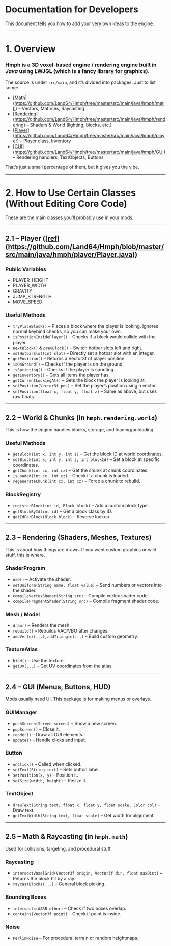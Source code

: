 # Documentation for Developers

This document tells you how to add your very own ideas to the engine.

---

# 1. Overview

### Hmph is a **3D voxel-based engine** / rendering engine built in *Java* using LWJGL (which is a fancy library for graphics).

The source is under `src/main`, and it’s divided into packages. Just to list some:

* [[Math](https://github.com/Land64/Hmph/tree/master/src/main/java/hmph/math)](https://github.com/Land64/Hmph/tree/master/src/main/java/hmph/math) – Vectors, Matrices, Raycasting
* [[Rendering](https://github.com/Land64/Hmph/tree/master/src/main/java/hmph/rendering)](https://github.com/Land64/Hmph/tree/master/src/main/java/hmph/rendering) – Shaders & World (lighting, blocks, etc.)
* [[Player](https://github.com/Land64/Hmph/tree/master/src/main/java/hmph/player)](https://github.com/Land64/Hmph/tree/master/src/main/java/hmph/player) – Player class, Inventory
* [[GUI](https://github.com/Land64/Hmph/tree/master/src/main/java/hmph/GUI)](https://github.com/Land64/Hmph/tree/master/src/main/java/hmph/GUI) – Rendering handlers, TextObjects, Buttons

That’s just a small percentage of them, but it gives you the vibe.

---

# 2. How to Use Certain Classes (Without Editing Core Code)

These are the main classes you’ll probably use in your mods.

---

## 2.1 – Player ([[ref](https://github.com/Land64/Hmph/blob/master/src/main/java/hmph/player/Player.java)](https://github.com/Land64/Hmph/blob/master/src/main/java/hmph/player/Player.java))

### Public Variables

* PLAYER_HEIGHT
* PLAYER_WIDTH
* GRAVITY
* JUMP_STRENGTH
* MOVE_SPEED

### Useful Methods

* `tryPlaceBlock()` – Places a block where the player is looking. Ignores normal keybind checks, so you can make your own.
* `isPositionInsidePlayer()` – Checks if a block would collide with the player.
* `nextBlock()` & `prevBlock()` – Switch hotbar slots left and right.
* `setHotbarSlot(int slot)` – Directly set a hotbar slot with an integer.
* `getPosition()` – Returns a Vector3f of player position.
* `isOnGround()` – Checks if the player is on the ground.
* `isSprinting()` – Checks if the player is sprinting.
* `getInventory()` – Gets all items the player has.
* `getCurrentLookingAt()` – Gets the block the player is looking at.
* `setPosition(Vector3f pos)` – Set the player’s position using a vector.
* `setPosition(float x, float y, float z)` – Same as above, but uses raw floats.

---

## 2.2 – World & Chunks (in `hmph.rendering.world`)

This is how the engine handles blocks, storage, and loading/unloading.

### Useful Methods

* `getBlock(int x, int y, int z)` – Get the block ID at world coordinates.
* `setBlock(int x, int y, int z, int blockId)` – Set a block at specific coordinates.
* `getChunk(int cx, int cz)` – Get the chunk at chunk coordinates.
* `isLoaded(int cx, int cz)` – Check if a chunk is loaded.
* `regenerateChunk(int cx, int cz)` – Force a chunk to rebuild.

### BlockRegistry

* `registerBlock(int id, Block block)` – Add a custom block type.
* `getBlockById(int id)` – Get a block class by ID.
* `getIdForBlock(Block block)` – Reverse lookup.

---

## 2.3 – Rendering (Shaders, Meshes, Textures)

This is about how things are drawn. If you want custom graphics or wild stuff, this is where.

### ShaderProgram

* `use()` – Activate the shader.
* `setUniform(String name, float value)` – Send numbers or vectors into the shader.
* `compileVertexShader(String src)` – Compile vertex shader code.
* `compileFragmentShader(String src)` – Compile fragment shader code.

### Mesh / Model

* `draw()` – Renders the mesh.
* `rebuild()` – Rebuilds VAO/VBO after changes.
* `addVertex(...)`, `addTriangle(...)` – Build custom geometry.

### TextureAtlas

* `bind()` – Use the texture.
* `getUV(...)` – Get UV coordinates from the atlas.

---

## 2.4 – GUI (Menus, Buttons, HUD)

Mods usually need UI. This package is for making menus or overlays.

### GUIManager

* `pushScreen(Screen screen)` – Show a new screen.
* `popScreen()` – Close it.
* `render()` – Draw all GUI elements.
* `update()` – Handle clicks and input.

### Button

* `onClick()` – Called when clicked.
* `setText(String text)` – Sets button label.
* `setPosition(x, y)` – Position it.
* `setSize(width, height)` – Resize it.

### TextObject

* `drawText(String text, float x, float y, float scale, Color col)` – Draw text.
* `getTextWidth(String text, float scale)` – Get width for alignment.

---

## 2.5 – Math & Raycasting (in `hmph.math`)

Used for collisions, targeting, and procedural stuff.

### Raycasting

* `intersectVoxelGrid(Vector3f origin, Vector3f dir, float maxDist)` – Returns the block hit by a ray.
* `raycastBlocks(...)` – General block picking.

### Bounding Boxes

* `intersects(AABB other)` – Check if two boxes overlap.
* `contains(Vector3f point)` – Check if point is inside.

### Noise

* `PerlinNoise` – For procedural terrain or random heightmaps.

